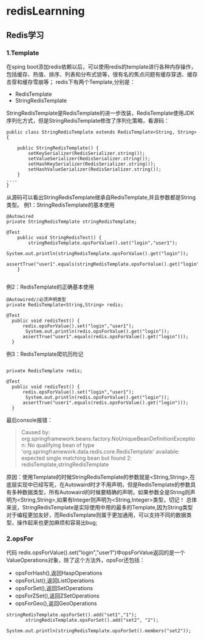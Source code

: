 # redisLearnning
## Redis学习

### 1.Template
在sping boot添加redis依赖以后，可以使用redis的template进行各种内存操作，包括缓存、热值、排序、列表和分布式锁等，很有名的焦点问题有缓存穿透、缓存击穿和缓存雪崩等；
redis下有两个Template,分别是：
* RedisTemplate
* StringRedisTemplate

StringRedisTemplate是RedisTemplate的进一步改装，RedisTemplate使用JDK序列化方式，但是StringRedisTemplate修改了序列化策略，看源码：
```
public class StringRedisTemplate extends RedisTemplate<String, String> {

	public StringRedisTemplate() {
		setKeySerializer(RedisSerializer.string());
		setValueSerializer(RedisSerializer.string());
		setHashKeySerializer(RedisSerializer.string());
		setHashValueSerializer(RedisSerializer.string());
	}
....
}
```

从源码可以看出StringRedisTemplate继承自RedisTemplate,并且参数都是String类型。
例1：StringRedisTemplate的基本使用
```
@Autowired
private StringRedisTemplate stringRedisTemplate;

@Test
	public void StringRedisTest() {
		stringRedisTemplate.opsForValue().set("login","user1");
		 System.out.println(stringRedisTemplate.opsForValue().get("login"));
		assertTrue("user1".equals(stringRedisTemplate.opsForValue().get("login")));
	}
  
  ```
  例2：RedisTemplate的正确基本使用
  ```
 @Autowired//必须声明类型
private RedisTemplate<String,String> redis;

@Test
	public void redisTest() {
		redis.opsForValue().set("login","user1");
		 System.out.println(redis.opsForValue().get("login"));
		assertTrue("user1".equals(redis.opsForValue().get("login")));
	}
  ```
  例3：RedisTemplate爬坑历险记
  ```

private RedisTemplate redis;

@Test
	public void redisTest() {
		redis.opsForValue().set("login","user1");
		 System.out.println(redis.opsForValue().get("login"));
		assertTrue("user1".equals(redis.opsForValue().get("login")));
	}
  ```
  最后console报错：
  >Caused by: org.springframework.beans.factory.NoUniqueBeanDefinitionException: No qualifying bean of type 'org.springframework.data.redis.core.RedisTemplate<?, ?>' available: expected single matching bean but found 2: redisTemplate,stringRedisTemplate
  
  原因：使用Template的时候StringRedisTemplate的参数就是<String,String>,在底层实现中已经写死，在Autowaird时才不用声明，但是RedisTemplate的参数具有多种数据类型，所有Autowaird的时候要精确的声明，如果参数全是String则声明为<String,String>,如果有Integer则声明为<String,Integer>类型，切记！
总体来说，StringRedisTemplate是实际使用中用的最多的Template,因为String类型对于编程更加友好，而RedisTemplate则属于更加通用，可以支持不同的数据类型，操作起来也更加麻烦和容易出bug;
### 2.opsFor
代码 redis.opsForValue().set("login","user1")中opsForValue返回的是一个ValueOperations对象，除了这个方法外，opsFor还包括：
* opsForHash(),返回HaspOperations
* opsForList(),返回ListOperations
* opsForSet(),返回SetOperations
* opsForZSet(),返回ZSetOperations
* opsForGeo(),返回GeoOperations

 ```
stringRedisTemplate.opsForSet().add("set1","1");
		stringRedisTemplate.opsForSet().add("set2", "2");
	System.out.println(stringRedisTemplate.opsForSet().members("set2"));
 ```
